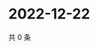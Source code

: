 # 2022-12-22

共 0 条

<!-- BEGIN WEIBO -->
<!-- 最后更新时间 Thu Dec 22 2022 04:14:00 GMT+0800 (China Standard Time) -->

<!-- END WEIBO -->
